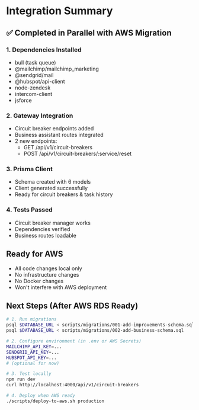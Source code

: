 # Integration Summary

## ✅ Completed in Parallel with AWS Migration

### 1. Dependencies Installed
- bull (task queue)
- @mailchimp/mailchimp_marketing
- @sendgrid/mail  
- @hubspot/api-client
- node-zendesk
- intercom-client
- jsforce

### 2. Gateway Integration
- Circuit breaker endpoints added
- Business assistant routes integrated
- 2 new endpoints:
  - GET  /api/v1/circuit-breakers
  - POST /api/v1/circuit-breakers/:service/reset

### 3. Prisma Client
- Schema created with 6 models
- Client generated successfully
- Ready for circuit breakers & task history

### 4. Tests Passed
- Circuit breaker manager works
- Dependencies verified
- Business routes loadable

## Ready for AWS
- All code changes local only
- No infrastructure changes
- No Docker changes
- Won't interfere with AWS deployment

## Next Steps (After AWS RDS Ready)
```bash
# 1. Run migrations
psql $DATABASE_URL < scripts/migrations/001-add-improvements-schema.sql
psql $DATABASE_URL < scripts/migrations/002-add-business-schema.sql

# 2. Configure environment (in .env or AWS Secrets)
MAILCHIMP_API_KEY=...
SENDGRID_API_KEY=...
HUBSPOT_API_KEY=...
# (optional for now)

# 3. Test locally
npm run dev
curl http://localhost:4000/api/v1/circuit-breakers

# 4. Deploy when AWS ready
./scripts/deploy-to-aws.sh production
```


